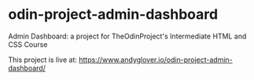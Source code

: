 # odin-project-admin-dashboard
Admin Dashboard: a project for TheOdinProject's Intermediate HTML and CSS Course

This project is live at: https://www.andyglover.io/odin-project-admin-dashboard/